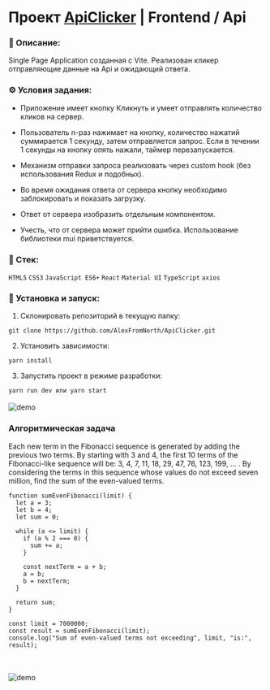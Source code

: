 # Проект [ApiClicker](https://github.com/AlexFromNorth/ApiClicker) | Frontend / Api
### 📜 Описание:
Single Page Application созданная с Vite. Реализован кликер отправляющие данные на Api и ожидающий ответа.


### ⚙️ Условия задания:
* Приложение имеет кнопку Кликнуть и умеет отправлять количество кликов на сервер.

* Пользователь n-раз нажимает на кнопку, количество нажатий суммирается 1 секунду, затем отправляется запрос. Если в течении 1 секунды на кнопку опять нажали, таймер перезапускается. 

* Механизм отправки запроса реализовать через custom hook (без использования Redux и подобных).

* Во время ожидания ответа от сервера кнопку необходимо заблокировать и показать загрузку.

* Ответ от сервера изобразить отдельным компонентом.

* Учесть, что от сервера может прийти ошибка. Использование библиотеки mui приветствуется.



### 🥞 Стек:

`HTML5` `CSS3` `JavaScript ES6+` `React` `Material UI` `TypeScript` `axios`

### 💽 Установка и запуск:

1. Склонировать репозиторий в текущую папку:

```git clone https://github.com/AlexFromNorth/ApiClicker.git ```

2. Установить зависимости:

```yarn install```

3. Запустить проект в режиме разработки:

```yarn run dev или yarn start```
<br />
<br />
<img src="images/main.png" alt="demo">


### Алгоритмическая задача
Each new term in the Fibonacci sequence is generated by adding the previous two terms. By starting with 3 and 4, the first 10 terms of the Fibonacci-like sequence will be: 3, 4, 7, 11, 18, 29, 47, 76, 123, 199, ... . By considering the terms in this sequence whose values do not exceed seven million, find the sum of the even-valued terms.

```
function sumEvenFibonacci(limit) {
  let a = 3;
  let b = 4;
  let sum = 0;

  while (a <= limit) {
    if (a % 2 === 0) {
      sum += a;
    }

    const nextTerm = a + b;
    a = b;
    b = nextTerm;
  }

  return sum;
}

const limit = 7000000;
const result = sumEvenFibonacci(limit);
console.log("Sum of even-valued terms not exceeding", limit, "is:", result);
```

<br />
<br />
<img src="images/sum.png" alt="demo">